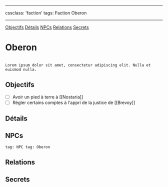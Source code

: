 
---

cssclass: 'faction'
tags: Faction Oberon

---
<span class="nav">[Objectifs](#Objectifs) [Détails](#Détails) [NPCs](#NPCs) [Relations](#Relations) [Secrets](#Secrets)</span>

# Oberon
```ad-desc

Lorem ipsum dolor sit amet, consectetur adipiscing elit. Nulla et euismod nulla.
```

## Objectifs
- [ ] Avoir un pied à terre à [[Nostaria]]
- [ ] Régler certains comptes à l'appri de la justice de [[Brevoy]]

## Détails

## NPCs
```query
tag: NPC tag: Oberon
```

## Relations

## Secrets
